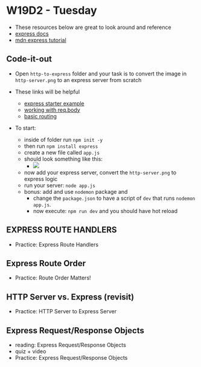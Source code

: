 # W19D2 - Tuesday
- These resources below are great to look around and reference 
- [express docs](https://expressjs.com/en/4x/api.html)
- [mdn express tutorial](https://developer.mozilla.org/en-US/docs/Learn/Server-side/Express_Nodejs)

## Code-it-out
- Open `http-to-express` folder and your task is to convert the image in `http-server.png` to an express server from scratch

- These links will be helpful
  - [express starter example](https://expressjs.com/en/starter/hello-world.html)
  - [working with req.body](https://expressjs.com/en/4x/api.html#req.body)
  - [basic routing](https://expressjs.com/en/starter/basic-routing.html)

- To start:
  - inside of folder run `npm init -y`
  - then run `npm install express`
  - create a new file called `app.js`
  - should look something like this: 
    - ![](https://i.imgur.com/7hwiMj1.png)
  - now add your express server, convert the `http-server.png` to express logic
  - run your server: `node app.js`
  - bonus: add and use `nodemon` package and 
    - change the `package.json` to have a script of `dev` that runs `nodemon app.js`.
    - now execute: `npm run dev` and you should have hot reload

## EXPRESS ROUTE HANDLERS
- Practice: Express Route Handlers

## Express Route Order
- Practice: Route Order Matters!

## HTTP Server vs. Express (revisit)
- Practice: HTTP Server to Express Server


## Express Request/Response Objects
- reading: Express Request/Response Objects 
- quiz + video
- Practice: Express Request/Response Objects